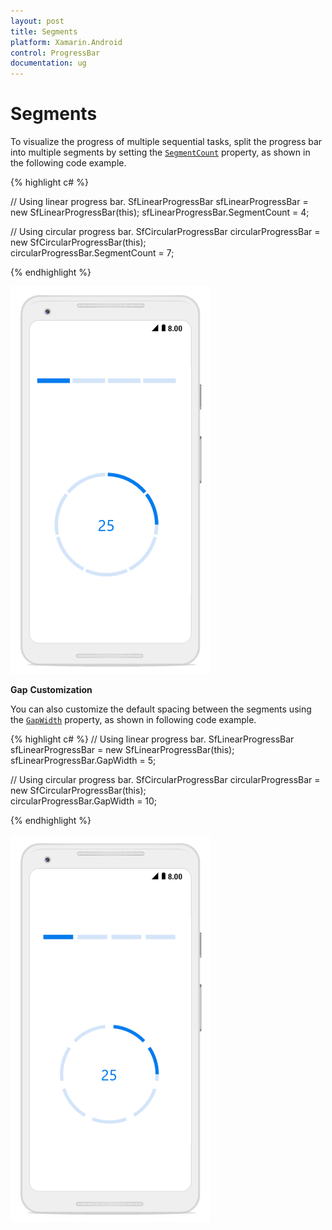 ```yaml
---
layout: post
title: Segments
platform: Xamarin.Android
control: ProgressBar
documentation: ug
---
```

# Segments

To visualize the progress of multiple sequential tasks, split the progress bar into multiple segments by setting the [`SegmentCount`](https://help.syncfusion.com/cr/xamarin-android/Syncfusion.Android.ProgressBar.ProgressBarBase.html#Syncfusion_Android_ProgressBar_ProgressBarBase_SegmentCount) property, as shown in the following code example.

{% highlight c# %}

// Using linear progress bar.
SfLinearProgressBar sfLinearProgressBar = new SfLinearProgressBar(this); 
sfLinearProgressBar.SegmentCount = 4;

// Using circular progress bar.
SfCircularProgressBar circularProgressBar = new SfCircularProgressBar(this);  
circularProgressBar.SegmentCount = 7;

{% endhighlight %} 

![](overview_images/Segment.png)

**Gap** **Customization**

You can also customize the default spacing between the segments using the [`GapWidth`](https://help.syncfusion.com/cr/xamarin-android/Syncfusion.Android.ProgressBar.ProgressBarBase.html#Syncfusion_Android_ProgressBar_ProgressBarBase_GapWidth) property, as shown in following code example.

{% highlight c# %}
// Using linear progress bar.
SfLinearProgressBar sfLinearProgressBar = new SfLinearProgressBar(this); 
sfLinearProgressBar.GapWidth = 5;

// Using circular progress bar.
SfCircularProgressBar circularProgressBar = new SfCircularProgressBar(this);  
circularProgressBar.GapWidth = 10;

{% endhighlight %}

![](overview_images/Gap.png)
